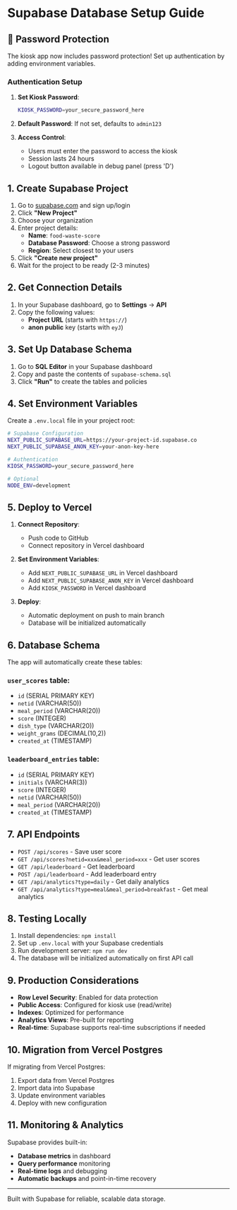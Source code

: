 # Supabase Database Setup Guide

## 🔐 Password Protection

The kiosk app now includes password protection! Set up authentication by adding environment variables.

### Authentication Setup

1. **Set Kiosk Password**:
   ```bash
   KIOSK_PASSWORD=your_secure_password_here
   ```

2. **Default Password**: If not set, defaults to `admin123`

3. **Access Control**:
   - Users must enter the password to access the kiosk
   - Session lasts 24 hours
   - Logout button available in debug panel (press 'D')

## 1. Create Supabase Project

1. Go to [supabase.com](https://supabase.com) and sign up/login
2. Click **"New Project"**
3. Choose your organization
4. Enter project details:
   - **Name**: `food-waste-score`
   - **Database Password**: Choose a strong password
   - **Region**: Select closest to your users
5. Click **"Create new project"**
6. Wait for the project to be ready (2-3 minutes)

## 2. Get Connection Details

1. In your Supabase dashboard, go to **Settings** → **API**
2. Copy the following values:
   - **Project URL** (starts with `https://`)
   - **anon public** key (starts with `eyJ`)

## 3. Set Up Database Schema

1. Go to **SQL Editor** in your Supabase dashboard
2. Copy and paste the contents of `supabase-schema.sql`
3. Click **"Run"** to create the tables and policies

## 4. Set Environment Variables

Create a `.env.local` file in your project root:

```bash
# Supabase Configuration
NEXT_PUBLIC_SUPABASE_URL=https://your-project-id.supabase.co
NEXT_PUBLIC_SUPABASE_ANON_KEY=your-anon-key-here

# Authentication
KIOSK_PASSWORD=your_secure_password_here

# Optional
NODE_ENV=development
```

## 5. Deploy to Vercel

1. **Connect Repository**:
   - Push code to GitHub
   - Connect repository in Vercel dashboard

2. **Set Environment Variables**:
   - Add `NEXT_PUBLIC_SUPABASE_URL` in Vercel dashboard
   - Add `NEXT_PUBLIC_SUPABASE_ANON_KEY` in Vercel dashboard
   - Add `KIOSK_PASSWORD` in Vercel dashboard

3. **Deploy**:
   - Automatic deployment on push to main branch
   - Database will be initialized automatically

## 6. Database Schema

The app will automatically create these tables:

### `user_scores` table:
- `id` (SERIAL PRIMARY KEY)
- `netid` (VARCHAR(50))
- `meal_period` (VARCHAR(20))
- `score` (INTEGER)
- `dish_type` (VARCHAR(20))
- `weight_grams` (DECIMAL(10,2))
- `created_at` (TIMESTAMP)

### `leaderboard_entries` table:
- `id` (SERIAL PRIMARY KEY)
- `initials` (VARCHAR(3))
- `score` (INTEGER)
- `netid` (VARCHAR(50))
- `meal_period` (VARCHAR(20))
- `created_at` (TIMESTAMP)

## 7. API Endpoints

- `POST /api/scores` - Save user score
- `GET /api/scores?netid=xxx&meal_period=xxx` - Get user scores
- `GET /api/leaderboard` - Get leaderboard
- `POST /api/leaderboard` - Add leaderboard entry
- `GET /api/analytics?type=daily` - Get daily analytics
- `GET /api/analytics?type=meal&meal_period=breakfast` - Get meal analytics

## 8. Testing Locally

1. Install dependencies: `npm install`
2. Set up `.env.local` with your Supabase credentials
3. Run development server: `npm run dev`
4. The database will be initialized automatically on first API call

## 9. Production Considerations

- **Row Level Security**: Enabled for data protection
- **Public Access**: Configured for kiosk use (read/write)
- **Indexes**: Optimized for performance
- **Analytics Views**: Pre-built for reporting
- **Real-time**: Supabase supports real-time subscriptions if needed

## 10. Migration from Vercel Postgres

If migrating from Vercel Postgres:

1. Export data from Vercel Postgres
2. Import data into Supabase
3. Update environment variables
4. Deploy with new configuration

## 11. Monitoring & Analytics

Supabase provides built-in:
- **Database metrics** in dashboard
- **Query performance** monitoring
- **Real-time logs** and debugging
- **Automatic backups** and point-in-time recovery

---

Built with Supabase for reliable, scalable data storage.
